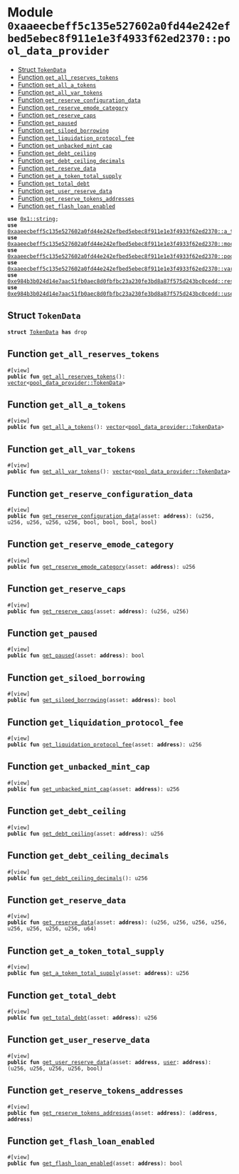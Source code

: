 
<a id="0xaaeecbeff5c135e527602a0fd44e242efbed5ebec8f911e1e3f4933f62ed2370_pool_data_provider"></a>

# Module `0xaaeecbeff5c135e527602a0fd44e242efbed5ebec8f911e1e3f4933f62ed2370::pool_data_provider`



-  [Struct `TokenData`](#0xaaeecbeff5c135e527602a0fd44e242efbed5ebec8f911e1e3f4933f62ed2370_pool_data_provider_TokenData)
-  [Function `get_all_reserves_tokens`](#0xaaeecbeff5c135e527602a0fd44e242efbed5ebec8f911e1e3f4933f62ed2370_pool_data_provider_get_all_reserves_tokens)
-  [Function `get_all_a_tokens`](#0xaaeecbeff5c135e527602a0fd44e242efbed5ebec8f911e1e3f4933f62ed2370_pool_data_provider_get_all_a_tokens)
-  [Function `get_all_var_tokens`](#0xaaeecbeff5c135e527602a0fd44e242efbed5ebec8f911e1e3f4933f62ed2370_pool_data_provider_get_all_var_tokens)
-  [Function `get_reserve_configuration_data`](#0xaaeecbeff5c135e527602a0fd44e242efbed5ebec8f911e1e3f4933f62ed2370_pool_data_provider_get_reserve_configuration_data)
-  [Function `get_reserve_emode_category`](#0xaaeecbeff5c135e527602a0fd44e242efbed5ebec8f911e1e3f4933f62ed2370_pool_data_provider_get_reserve_emode_category)
-  [Function `get_reserve_caps`](#0xaaeecbeff5c135e527602a0fd44e242efbed5ebec8f911e1e3f4933f62ed2370_pool_data_provider_get_reserve_caps)
-  [Function `get_paused`](#0xaaeecbeff5c135e527602a0fd44e242efbed5ebec8f911e1e3f4933f62ed2370_pool_data_provider_get_paused)
-  [Function `get_siloed_borrowing`](#0xaaeecbeff5c135e527602a0fd44e242efbed5ebec8f911e1e3f4933f62ed2370_pool_data_provider_get_siloed_borrowing)
-  [Function `get_liquidation_protocol_fee`](#0xaaeecbeff5c135e527602a0fd44e242efbed5ebec8f911e1e3f4933f62ed2370_pool_data_provider_get_liquidation_protocol_fee)
-  [Function `get_unbacked_mint_cap`](#0xaaeecbeff5c135e527602a0fd44e242efbed5ebec8f911e1e3f4933f62ed2370_pool_data_provider_get_unbacked_mint_cap)
-  [Function `get_debt_ceiling`](#0xaaeecbeff5c135e527602a0fd44e242efbed5ebec8f911e1e3f4933f62ed2370_pool_data_provider_get_debt_ceiling)
-  [Function `get_debt_ceiling_decimals`](#0xaaeecbeff5c135e527602a0fd44e242efbed5ebec8f911e1e3f4933f62ed2370_pool_data_provider_get_debt_ceiling_decimals)
-  [Function `get_reserve_data`](#0xaaeecbeff5c135e527602a0fd44e242efbed5ebec8f911e1e3f4933f62ed2370_pool_data_provider_get_reserve_data)
-  [Function `get_a_token_total_supply`](#0xaaeecbeff5c135e527602a0fd44e242efbed5ebec8f911e1e3f4933f62ed2370_pool_data_provider_get_a_token_total_supply)
-  [Function `get_total_debt`](#0xaaeecbeff5c135e527602a0fd44e242efbed5ebec8f911e1e3f4933f62ed2370_pool_data_provider_get_total_debt)
-  [Function `get_user_reserve_data`](#0xaaeecbeff5c135e527602a0fd44e242efbed5ebec8f911e1e3f4933f62ed2370_pool_data_provider_get_user_reserve_data)
-  [Function `get_reserve_tokens_addresses`](#0xaaeecbeff5c135e527602a0fd44e242efbed5ebec8f911e1e3f4933f62ed2370_pool_data_provider_get_reserve_tokens_addresses)
-  [Function `get_flash_loan_enabled`](#0xaaeecbeff5c135e527602a0fd44e242efbed5ebec8f911e1e3f4933f62ed2370_pool_data_provider_get_flash_loan_enabled)


<pre><code><b>use</b> <a href="">0x1::string</a>;
<b>use</b> <a href="a_token_factory.md#0xaaeecbeff5c135e527602a0fd44e242efbed5ebec8f911e1e3f4933f62ed2370_a_token_factory">0xaaeecbeff5c135e527602a0fd44e242efbed5ebec8f911e1e3f4933f62ed2370::a_token_factory</a>;
<b>use</b> <a href="mock_underlying_token_factory.md#0xaaeecbeff5c135e527602a0fd44e242efbed5ebec8f911e1e3f4933f62ed2370_mock_underlying_token_factory">0xaaeecbeff5c135e527602a0fd44e242efbed5ebec8f911e1e3f4933f62ed2370::mock_underlying_token_factory</a>;
<b>use</b> <a href="pool.md#0xaaeecbeff5c135e527602a0fd44e242efbed5ebec8f911e1e3f4933f62ed2370_pool">0xaaeecbeff5c135e527602a0fd44e242efbed5ebec8f911e1e3f4933f62ed2370::pool</a>;
<b>use</b> <a href="variable_debt_token_factory.md#0xaaeecbeff5c135e527602a0fd44e242efbed5ebec8f911e1e3f4933f62ed2370_variable_debt_token_factory">0xaaeecbeff5c135e527602a0fd44e242efbed5ebec8f911e1e3f4933f62ed2370::variable_debt_token_factory</a>;
<b>use</b> <a href="../aave-config/doc/reserve_config.md#0xe984b3b024d14e7aac51fb0aec8d0fbfbc23a230fe3bd8a87f575d243bc0cedd_reserve">0xe984b3b024d14e7aac51fb0aec8d0fbfbc23a230fe3bd8a87f575d243bc0cedd::reserve</a>;
<b>use</b> <a href="../aave-config/doc/user_config.md#0xe984b3b024d14e7aac51fb0aec8d0fbfbc23a230fe3bd8a87f575d243bc0cedd_user">0xe984b3b024d14e7aac51fb0aec8d0fbfbc23a230fe3bd8a87f575d243bc0cedd::user</a>;
</code></pre>



<a id="0xaaeecbeff5c135e527602a0fd44e242efbed5ebec8f911e1e3f4933f62ed2370_pool_data_provider_TokenData"></a>

## Struct `TokenData`



<pre><code><b>struct</b> <a href="pool_data_provider.md#0xaaeecbeff5c135e527602a0fd44e242efbed5ebec8f911e1e3f4933f62ed2370_pool_data_provider_TokenData">TokenData</a> <b>has</b> drop
</code></pre>



<a id="0xaaeecbeff5c135e527602a0fd44e242efbed5ebec8f911e1e3f4933f62ed2370_pool_data_provider_get_all_reserves_tokens"></a>

## Function `get_all_reserves_tokens`



<pre><code>#[view]
<b>public</b> <b>fun</b> <a href="pool_data_provider.md#0xaaeecbeff5c135e527602a0fd44e242efbed5ebec8f911e1e3f4933f62ed2370_pool_data_provider_get_all_reserves_tokens">get_all_reserves_tokens</a>(): <a href="">vector</a>&lt;<a href="pool_data_provider.md#0xaaeecbeff5c135e527602a0fd44e242efbed5ebec8f911e1e3f4933f62ed2370_pool_data_provider_TokenData">pool_data_provider::TokenData</a>&gt;
</code></pre>



<a id="0xaaeecbeff5c135e527602a0fd44e242efbed5ebec8f911e1e3f4933f62ed2370_pool_data_provider_get_all_a_tokens"></a>

## Function `get_all_a_tokens`



<pre><code>#[view]
<b>public</b> <b>fun</b> <a href="pool_data_provider.md#0xaaeecbeff5c135e527602a0fd44e242efbed5ebec8f911e1e3f4933f62ed2370_pool_data_provider_get_all_a_tokens">get_all_a_tokens</a>(): <a href="">vector</a>&lt;<a href="pool_data_provider.md#0xaaeecbeff5c135e527602a0fd44e242efbed5ebec8f911e1e3f4933f62ed2370_pool_data_provider_TokenData">pool_data_provider::TokenData</a>&gt;
</code></pre>



<a id="0xaaeecbeff5c135e527602a0fd44e242efbed5ebec8f911e1e3f4933f62ed2370_pool_data_provider_get_all_var_tokens"></a>

## Function `get_all_var_tokens`



<pre><code>#[view]
<b>public</b> <b>fun</b> <a href="pool_data_provider.md#0xaaeecbeff5c135e527602a0fd44e242efbed5ebec8f911e1e3f4933f62ed2370_pool_data_provider_get_all_var_tokens">get_all_var_tokens</a>(): <a href="">vector</a>&lt;<a href="pool_data_provider.md#0xaaeecbeff5c135e527602a0fd44e242efbed5ebec8f911e1e3f4933f62ed2370_pool_data_provider_TokenData">pool_data_provider::TokenData</a>&gt;
</code></pre>



<a id="0xaaeecbeff5c135e527602a0fd44e242efbed5ebec8f911e1e3f4933f62ed2370_pool_data_provider_get_reserve_configuration_data"></a>

## Function `get_reserve_configuration_data`



<pre><code>#[view]
<b>public</b> <b>fun</b> <a href="pool_data_provider.md#0xaaeecbeff5c135e527602a0fd44e242efbed5ebec8f911e1e3f4933f62ed2370_pool_data_provider_get_reserve_configuration_data">get_reserve_configuration_data</a>(asset: <b>address</b>): (u256, u256, u256, u256, u256, bool, bool, bool, bool)
</code></pre>



<a id="0xaaeecbeff5c135e527602a0fd44e242efbed5ebec8f911e1e3f4933f62ed2370_pool_data_provider_get_reserve_emode_category"></a>

## Function `get_reserve_emode_category`



<pre><code>#[view]
<b>public</b> <b>fun</b> <a href="pool_data_provider.md#0xaaeecbeff5c135e527602a0fd44e242efbed5ebec8f911e1e3f4933f62ed2370_pool_data_provider_get_reserve_emode_category">get_reserve_emode_category</a>(asset: <b>address</b>): u256
</code></pre>



<a id="0xaaeecbeff5c135e527602a0fd44e242efbed5ebec8f911e1e3f4933f62ed2370_pool_data_provider_get_reserve_caps"></a>

## Function `get_reserve_caps`



<pre><code>#[view]
<b>public</b> <b>fun</b> <a href="pool_data_provider.md#0xaaeecbeff5c135e527602a0fd44e242efbed5ebec8f911e1e3f4933f62ed2370_pool_data_provider_get_reserve_caps">get_reserve_caps</a>(asset: <b>address</b>): (u256, u256)
</code></pre>



<a id="0xaaeecbeff5c135e527602a0fd44e242efbed5ebec8f911e1e3f4933f62ed2370_pool_data_provider_get_paused"></a>

## Function `get_paused`



<pre><code>#[view]
<b>public</b> <b>fun</b> <a href="pool_data_provider.md#0xaaeecbeff5c135e527602a0fd44e242efbed5ebec8f911e1e3f4933f62ed2370_pool_data_provider_get_paused">get_paused</a>(asset: <b>address</b>): bool
</code></pre>



<a id="0xaaeecbeff5c135e527602a0fd44e242efbed5ebec8f911e1e3f4933f62ed2370_pool_data_provider_get_siloed_borrowing"></a>

## Function `get_siloed_borrowing`



<pre><code>#[view]
<b>public</b> <b>fun</b> <a href="pool_data_provider.md#0xaaeecbeff5c135e527602a0fd44e242efbed5ebec8f911e1e3f4933f62ed2370_pool_data_provider_get_siloed_borrowing">get_siloed_borrowing</a>(asset: <b>address</b>): bool
</code></pre>



<a id="0xaaeecbeff5c135e527602a0fd44e242efbed5ebec8f911e1e3f4933f62ed2370_pool_data_provider_get_liquidation_protocol_fee"></a>

## Function `get_liquidation_protocol_fee`



<pre><code>#[view]
<b>public</b> <b>fun</b> <a href="pool_data_provider.md#0xaaeecbeff5c135e527602a0fd44e242efbed5ebec8f911e1e3f4933f62ed2370_pool_data_provider_get_liquidation_protocol_fee">get_liquidation_protocol_fee</a>(asset: <b>address</b>): u256
</code></pre>



<a id="0xaaeecbeff5c135e527602a0fd44e242efbed5ebec8f911e1e3f4933f62ed2370_pool_data_provider_get_unbacked_mint_cap"></a>

## Function `get_unbacked_mint_cap`



<pre><code>#[view]
<b>public</b> <b>fun</b> <a href="pool_data_provider.md#0xaaeecbeff5c135e527602a0fd44e242efbed5ebec8f911e1e3f4933f62ed2370_pool_data_provider_get_unbacked_mint_cap">get_unbacked_mint_cap</a>(asset: <b>address</b>): u256
</code></pre>



<a id="0xaaeecbeff5c135e527602a0fd44e242efbed5ebec8f911e1e3f4933f62ed2370_pool_data_provider_get_debt_ceiling"></a>

## Function `get_debt_ceiling`



<pre><code>#[view]
<b>public</b> <b>fun</b> <a href="pool_data_provider.md#0xaaeecbeff5c135e527602a0fd44e242efbed5ebec8f911e1e3f4933f62ed2370_pool_data_provider_get_debt_ceiling">get_debt_ceiling</a>(asset: <b>address</b>): u256
</code></pre>



<a id="0xaaeecbeff5c135e527602a0fd44e242efbed5ebec8f911e1e3f4933f62ed2370_pool_data_provider_get_debt_ceiling_decimals"></a>

## Function `get_debt_ceiling_decimals`



<pre><code>#[view]
<b>public</b> <b>fun</b> <a href="pool_data_provider.md#0xaaeecbeff5c135e527602a0fd44e242efbed5ebec8f911e1e3f4933f62ed2370_pool_data_provider_get_debt_ceiling_decimals">get_debt_ceiling_decimals</a>(): u256
</code></pre>



<a id="0xaaeecbeff5c135e527602a0fd44e242efbed5ebec8f911e1e3f4933f62ed2370_pool_data_provider_get_reserve_data"></a>

## Function `get_reserve_data`



<pre><code>#[view]
<b>public</b> <b>fun</b> <a href="pool_data_provider.md#0xaaeecbeff5c135e527602a0fd44e242efbed5ebec8f911e1e3f4933f62ed2370_pool_data_provider_get_reserve_data">get_reserve_data</a>(asset: <b>address</b>): (u256, u256, u256, u256, u256, u256, u256, u256, u64)
</code></pre>



<a id="0xaaeecbeff5c135e527602a0fd44e242efbed5ebec8f911e1e3f4933f62ed2370_pool_data_provider_get_a_token_total_supply"></a>

## Function `get_a_token_total_supply`



<pre><code>#[view]
<b>public</b> <b>fun</b> <a href="pool_data_provider.md#0xaaeecbeff5c135e527602a0fd44e242efbed5ebec8f911e1e3f4933f62ed2370_pool_data_provider_get_a_token_total_supply">get_a_token_total_supply</a>(asset: <b>address</b>): u256
</code></pre>



<a id="0xaaeecbeff5c135e527602a0fd44e242efbed5ebec8f911e1e3f4933f62ed2370_pool_data_provider_get_total_debt"></a>

## Function `get_total_debt`



<pre><code>#[view]
<b>public</b> <b>fun</b> <a href="pool_data_provider.md#0xaaeecbeff5c135e527602a0fd44e242efbed5ebec8f911e1e3f4933f62ed2370_pool_data_provider_get_total_debt">get_total_debt</a>(asset: <b>address</b>): u256
</code></pre>



<a id="0xaaeecbeff5c135e527602a0fd44e242efbed5ebec8f911e1e3f4933f62ed2370_pool_data_provider_get_user_reserve_data"></a>

## Function `get_user_reserve_data`



<pre><code>#[view]
<b>public</b> <b>fun</b> <a href="pool_data_provider.md#0xaaeecbeff5c135e527602a0fd44e242efbed5ebec8f911e1e3f4933f62ed2370_pool_data_provider_get_user_reserve_data">get_user_reserve_data</a>(asset: <b>address</b>, <a href="../aave-config/doc/user_config.md#0xe984b3b024d14e7aac51fb0aec8d0fbfbc23a230fe3bd8a87f575d243bc0cedd_user">user</a>: <b>address</b>): (u256, u256, u256, u256, bool)
</code></pre>



<a id="0xaaeecbeff5c135e527602a0fd44e242efbed5ebec8f911e1e3f4933f62ed2370_pool_data_provider_get_reserve_tokens_addresses"></a>

## Function `get_reserve_tokens_addresses`



<pre><code>#[view]
<b>public</b> <b>fun</b> <a href="pool_data_provider.md#0xaaeecbeff5c135e527602a0fd44e242efbed5ebec8f911e1e3f4933f62ed2370_pool_data_provider_get_reserve_tokens_addresses">get_reserve_tokens_addresses</a>(asset: <b>address</b>): (<b>address</b>, <b>address</b>)
</code></pre>



<a id="0xaaeecbeff5c135e527602a0fd44e242efbed5ebec8f911e1e3f4933f62ed2370_pool_data_provider_get_flash_loan_enabled"></a>

## Function `get_flash_loan_enabled`



<pre><code>#[view]
<b>public</b> <b>fun</b> <a href="pool_data_provider.md#0xaaeecbeff5c135e527602a0fd44e242efbed5ebec8f911e1e3f4933f62ed2370_pool_data_provider_get_flash_loan_enabled">get_flash_loan_enabled</a>(asset: <b>address</b>): bool
</code></pre>
